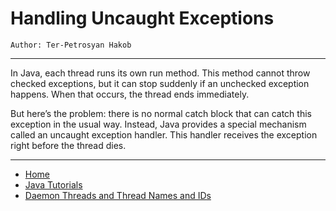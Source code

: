 # Handling Uncaught Exceptions

```
Author: Ter-Petrosyan Hakob
```

---

In Java, each thread runs its own run method. This method cannot throw checked exceptions, but it can stop suddenly if an unchecked exception happens. When that occurs, the thread ends immediately.

But here’s the problem: there is no normal catch block that can catch this exception in the usual way. Instead, Java provides a special mechanism called an uncaught exception handler. This handler receives the exception right before the thread dies.

---

- [Home](./../../README.md)
- [Java Tutorials](./../tutorials.md)
- [Daemon Threads and Thread Names and IDs](./6_Daemon_Threads_and_Thread_Names_and_IDs.md)
